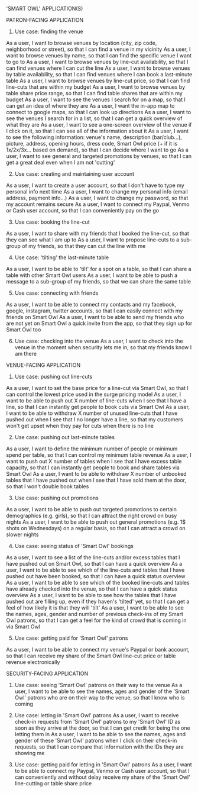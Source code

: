 'SMART OWL' APPLICATION(S)

PATRON-FACING APPLICATION

1) Use case: finding the venue

As a user, I want to browse venues by location (city, zip code, neighborhood or street), so that I can find a venue in my vicinity
As a user, I want to browse venues by name, so that I can find the specific venue I want to go to
As a user, I want to browse venues by line-cut availability, so that I can find venues where I can cut the line
As a user, I want to browse venues by table availability, so that I can find venues where I can book a last-minute table
As a user, I want to browse venues by line-cut price, so that I can find line-cuts that are within my budget
As a user, I want to browse venues by table share price range, so that I can find table shares that are within my budget
As a user, I want to see the venues I search for on a map, so that I can get an idea of where they are
As a user, I want the in-app map to connect to google maps, so that I can look up directions 
As a user, I want to see the venues I search for in a list, so that I can get a quick overview of what they are
As a user, I want to see a one-screen overview of the venue if I click on it, so that I can see all of the information about it
As a user, I want to see the following information: venue's name, description (bar/club...), picture, address, opening hours, dress code, Smart Owl price (+ if it is 1x/2x/3x... based on demand), so that I can decide where I want to go 
As a user, I want to see general and targeted promotions by venues, so that I can get a great deal even when I am not 'cutting'

2) Use case: creating and maintaining user account

As a user, I want to create a user account, so that I don't have to type my personal info next time
As a user, I want to change my personal info (email address, payment info...)
As a user, I want to change my password, so that my account remains secure
As a user, I want to connect my Paypal, Venmo or Cash user account, so that I can conveniently pay on the go

3) Use case: booking the line-cut

As a user, I want to share with my friends that I booked the line-cut, so that they can see what I am up to
As a user, I want to propose line-cuts to a sub-group of my friends, so that they can cut the line with me

4) Use case: 'tilting' the last-minute table

As a user, I want to be able to 'tilt' for a spot on a table, so that I can share a table with other Smart Owl users
As a user, I want to be able to push a message to a sub-group of my friends, so that we can share the same table

5) Use case: connecting with friends

As a user, I want to be able to connect my contacts and my facebook, google, instagram, twitter accounts, so that I can easily connect with my friends on Smart Owl
As a user, I want to be able to send my friends who are not yet on Smart Owl a quick invite from the app, so that they sign up for Smart Owl too

6) Use case: checking into the venue
As a user, I want to check into the venue in the moment when security lets me in, so that my friends know I am there


VENUE-FACING APPLICATION

1) Use case: pushing out line-cuts

As a user, I want to set the base price for a line-cut via Smart Owl, so that I can control the lowest price used in the surge pricing model
As a user, I want to be able to push out X number of line-cuts when I see that I have a line, so that I can instantly get people to book cuts via Smart Owl
As a user, I want to be able to withdraw X number of unused line-cuts that I have pushed out when I see that I no longer have a line, so that my customers won't get upset when they pay for cuts when there is no line

2) Use case: pushing out last-minute tables

As a user, I want to define the minimum number of people or minimum spend per table, so that I can control my minimum table revenue
As a user, I want to push out X number of tables when I see that I have excess table capacity, so that I can instantly get people to book and share tables via Smart Owl
As a user, I want to be able to withdraw X number of unbooked tables that I have pushed out when I see that I have sold them at the door, so that I won't double book tables

3) Use case: pushing out promotions

As a user, I want to be able to push out targeted promotions to certain demographics (e.g. girls), so that I can attract the right crowd on busy nights
As a user, I want to be able to push out general promotions (e.g. 1$ shots on Wednesdays) on a regular basis, so that I can attract a crowd on slower nights

4) Use case: seeing status of 'Smart Owl' bookings

As a user, I want to see a list of the line-cuts and/or excess tables that I have pushed out on Smart Owl, so that I can have a quick overview
As a user, I want to be able to see which of the line-cuts and tables that I have pushed out have been booked, so that I can have a quick status overview
As a user, I want to be able to see which of the booked line-cuts and tables have already checked into the venue, so that I can have a quick status overview
As a user, I want to be able to see how the tables that I have pushed out are filling up, even if they haven's 'tilted' yet, so that I can get a feel of how likely it is that they will 'tilt'
As a user, I want to be able to see the names, ages, gender and number of previous check-ins of my Smart Owl patrons, so that I can get a feel for the kind of crowd that is coming in via Smart Owl

5) Use case: getting paid for 'Smart Owl' patrons

As a user, I want to be able to connect my venue's Paypal or bank account, so that I can receive my share of the Smart Owl line-cut price or table revenue electronically


SECURITY-FACING APPLICATION

1) Use case: seeing 'Smart Owl' patrons on their way to the venue
As a user, I want to be able to see the names, ages and gender of the 'Smart Owl' patrons who are on their way to the venue, so that I know who is coming

2) Use case: letting in 'Smart Owl' patrons
As a user, I want to receive check-in requests from 'Smart Owl' patrons to my 'Smart Owl' ID as soon as they arrive at the door, so that I can get credit for being the one letting them in
As a user, I want to be able to see the names, ages and gender of these 'Smart Owl' patrons when I click on their check-in requests, so that I can compare that information with the IDs they are showing me

3) Use case: getting paid for letting in 'Smart Owl' patrons
As a user, I want to be able to connect my Paypal, Venmo or Cash user account, so that I can conveniently and without delay receive my share of the 'Smart Owl' line-cutting or table share price 